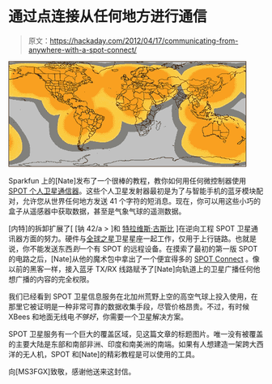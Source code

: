 # 通过点连接从任何地方进行通信

> 原文：<https://hackaday.com/2012/04/17/communicating-from-anywhere-with-a-spot-connect/>

[![](img/4f93f5ed81c879fd320ea3a3d8b26f40.png "coveragemap")](http://hackaday.com/wp-content/uploads/2012/04/coveragemap.jpg)

Sparkfun 上的[Nate]发布了一个很棒的教程，教你如何用任何微控制器使用 [SPOT 个人卫星通信器](http://www.sparkfun.com/tutorials/340)。这些个人卫星发射器最初是为了与智能手机的蓝牙模块配对，允许您从世界任何地方发送 41 个字符的短消息。现在，你可以用这些小巧的盒子从遥感器中获取数据，甚至是气象气球的遥测数据。

[内特]的拆卸扩展了[ [钠 42/a > ]和[](http://natrium42.com/projects/spot/) [特拉维斯·古斯比](http://travisgoodspeed.blogspot.com/2011/12/introduction-to-bluetooth-rfcomm.html) ]在逆向工程 SPOT 卫星通讯器方面的努力。硬件与[全球之星](http://en.wikipedia.org/wiki/Globalstar)卫星星座一起工作，仅用于上行链路。也就是说，你不能发送东西*到*一个有 SPOT 的远程设备。在摸索了最初的第一版 SPOT 的电路之后，[Nate]从他的魔术包中拿出了一个便宜得多的 [SPOT Connect](http://www.findmespot.com/en/index.php?cid=116) 。像以前的黑客一样，接入蓝牙 TX/RX 线路赋予了[Nate]向轨道上的卫星广播任何他想广播的内容的完全权限。

我们已经看到 SPOT 卫星信息服务在北加州荒野上空的高空气球上投入使用，在那里它被证明是一种非常可靠的数据收集手段，尽管价格昂贵。不过，有时候 XBees 和地面无线电*不够好*，你需要一个卫星解决方案。

SPOT 卫星服务有一个巨大的覆盖区域，见这篇文章的标题图片。唯一没有被覆盖的主要大陆是东部和南部非洲、印度和南美洲的南端。如果有人想建造一架跨大西洋的无人机，SPOT 和[Nate]的精彩教程是可以使用的工具。

向[MS3FGX]致敬，感谢他送来这封信。